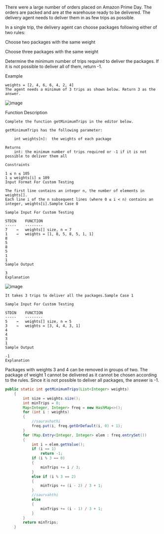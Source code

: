 
There were a large number of orders placed on Amazon Prime Day. The orders are packed and are at the warehouse ready to be delivered. The delivery agent needs to deliver them in as few trips as possible.

In a single trip, the delivery agent can choose packages following either of two rules:

Choose two packages with the same weight

Choose three packages with the same weight

Determine the minimum number of trips required to deliver the packages. If it is not possible to deliver all of them, return -1.

Example
```
weights = [2, 4, 6, 6, 4, 2, 4]
The agent needs a minimum of 3 trips as shown below. Return 3 as the answer.
```
![image](https://user-images.githubusercontent.com/61316762/184492725-e95274a8-8f1d-4272-8cc0-3316d8340b36.png)

Function Description
```
Complete the function getMinimumTrips in the editor below.

getMinimumTrips has the following parameter:

    int weights[n]:  the weights of each package

Returns
    int: the minimum number of trips required or -1 if it is not possible to deliver them all

Constraints

1 ≤ n ≤ 105
1 ≤ weights[i] ≤ 109
Input Format For Custom Testing

The first line contains an integer n, the number of elements in weights[].
Each line i of the n subsequent lines (where 0 ≤ i < n) contains an integer, weights[i].Sample Case 0

Sample Input For Custom Testing

STDIN    FUNCTION
-----    --------
7    →   weights[] size, n = 7
1    →   weights = [1, 8, 5, 8, 5, 1, 1] 
8
5
8
5
1
1
Sample Output

3
Explanation
```
![image](https://user-images.githubusercontent.com/61316762/184492744-5cc5fc39-a635-47ea-938a-51d2b7278760.png)
```
It takes 3 trips to deliver all the packages.Sample Case 1

Sample Input For Custom Testing

STDIN    FUNCTION
-----    --------
5    →   weights[] size, n = 5 
3    →   weights = [3, 4, 4, 3, 1] 
4
4
3
1
Sample Output

-1
Explanation
```
Packages with weights 3 and 4 can be removed in groups of two. The package of weight 1 cannot be delivered as it cannot be chosen according to the rules. Since it is not possible to deliver all packages, the answer is -1.

```java
public static int getMinimumTrips(List<Integer> weights)
    {
        int size = weights.size();
        int minTrips = 0;
        Map<Integer, Integer> freq = new HashMap<>();
        for (int i : weights)
        {
            //sauravhathi
            freq.put(i, freq.getOrDefault(i, 0) + 1);
        }
        for (Map.Entry<Integer, Integer> elem : freq.entrySet())
        {
            int i = elem.getValue();
            if (i == 1)
                return -1;
            if (i % 3 == 0)
            {
                minTrips += i / 3;
            }
            else if (i % 3 == 2)
            {
                minTrips += (i - 2) / 3 + 1;
            }
            //saurvahthi
            else
            {
                minTrips += (i - 1) / 3 + 1;
            }
        }
        return minTrips;
    }
```

